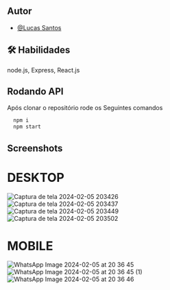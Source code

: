 
## Autor
- [@Lucas Santos](https://github.com/Lukas656)

## 🛠 Habilidades
node.js, Express, React.js 

## Rodando API

Após clonar o repositório rode os Seguintes comandos
```bash
  npm i
  npm start
```
## Screenshots
# DESKTOP 
![Captura de tela 2024-02-05 203426](https://github.com/Lukas656/hairdresser/assets/72577273/dd78c5aa-a877-4585-a287-7e1048b4d01f)
![Captura de tela 2024-02-05 203437](https://github.com/Lukas656/hairdresser/assets/72577273/47193783-3293-4cd1-9792-b5bbb77419d5)
![Captura de tela 2024-02-05 203449](https://github.com/Lukas656/hairdresser/assets/72577273/b64c7094-ec9b-4e9b-973f-497e6c6a8847)
![Captura de tela 2024-02-05 203502](https://github.com/Lukas656/hairdresser/assets/72577273/42b092af-aa54-4fa5-9b30-159bf56e171b)


# MOBILE
![WhatsApp Image 2024-02-05 at 20 36 45](https://github.com/Lukas656/hairdresser/assets/72577273/b9874109-88b7-4a20-a165-9db71c4f55da)
![WhatsApp Image 2024-02-05 at 20 36 45 (1)](https://github.com/Lukas656/hairdresser/assets/72577273/66c80804-3d9e-42f3-a8b4-1ce5f00d31e7)
![WhatsApp Image 2024-02-05 at 20 36 46](https://github.com/Lukas656/hairdresser/assets/72577273/e462cd71-54aa-44e7-a8f5-069d6d6c13e6)

